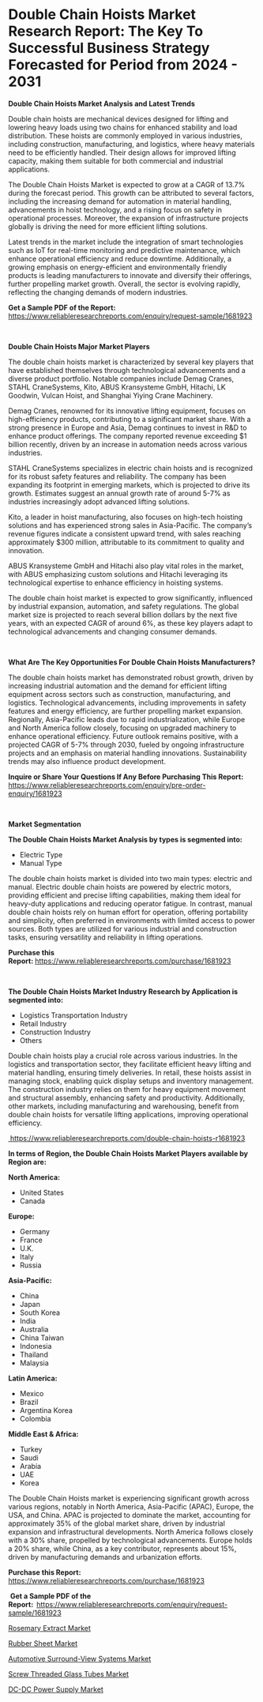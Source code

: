 <p><h1>Double Chain Hoists Market Research Report: The Key To Successful Business Strategy Forecasted for Period from 2024 - 2031</h1></p><p><strong>Double Chain Hoists Market Analysis and Latest Trends</strong></p>
<p><p>Double chain hoists are mechanical devices designed for lifting and lowering heavy loads using two chains for enhanced stability and load distribution. These hoists are commonly employed in various industries, including construction, manufacturing, and logistics, where heavy materials need to be efficiently handled. Their design allows for improved lifting capacity, making them suitable for both commercial and industrial applications.</p><p>The Double Chain Hoists Market is expected to grow at a CAGR of 13.7% during the forecast period. This growth can be attributed to several factors, including the increasing demand for automation in material handling, advancements in hoist technology, and a rising focus on safety in operational processes. Moreover, the expansion of infrastructure projects globally is driving the need for more efficient lifting solutions.</p><p>Latest trends in the market include the integration of smart technologies such as IoT for real-time monitoring and predictive maintenance, which enhance operational efficiency and reduce downtime. Additionally, a growing emphasis on energy-efficient and environmentally friendly products is leading manufacturers to innovate and diversify their offerings, further propelling market growth. Overall, the sector is evolving rapidly, reflecting the changing demands of modern industries.</p></p>
<p><strong>Get a Sample PDF of the Report:&nbsp;</strong> <a href="https://www.reliableresearchreports.com/enquiry/request-sample/1681923?utm_campaign=31&utm_medium=2&utm_source=Github&utm_content=ia&utm_term=11122024&utm_id=double-chain-hoists">https://www.reliableresearchreports.com/enquiry/request-sample/1681923</a></p>
<p>&nbsp;</p>
<p><strong>Double Chain Hoists Major Market Players</strong></p>
<p><p>The double chain hoists market is characterized by several key players that have established themselves through technological advancements and a diverse product portfolio. Notable companies include Demag Cranes, STAHL CraneSystems, Kito, ABUS Kransysteme GmbH, Hitachi, LK Goodwin, Vulcan Hoist, and Shanghai Yiying Crane Machinery.</p><p>Demag Cranes, renowned for its innovative lifting equipment, focuses on high-efficiency products, contributing to a significant market share. With a strong presence in Europe and Asia, Demag continues to invest in R&D to enhance product offerings. The company reported revenue exceeding $1 billion recently, driven by an increase in automation needs across various industries.</p><p>STAHL CraneSystems specializes in electric chain hoists and is recognized for its robust safety features and reliability. The company has been expanding its footprint in emerging markets, which is projected to drive its growth. Estimates suggest an annual growth rate of around 5-7% as industries increasingly adopt advanced lifting solutions.</p><p>Kito, a leader in hoist manufacturing, also focuses on high-tech hoisting solutions and has experienced strong sales in Asia-Pacific. The company’s revenue figures indicate a consistent upward trend, with sales reaching approximately $300 million, attributable to its commitment to quality and innovation.</p><p>ABUS Kransysteme GmbH and Hitachi also play vital roles in the market, with ABUS emphasizing custom solutions and Hitachi leveraging its technological expertise to enhance efficiency in hoisting systems.</p><p>The double chain hoist market is expected to grow significantly, influenced by industrial expansion, automation, and safety regulations. The global market size is projected to reach several billion dollars by the next five years, with an expected CAGR of around 6%, as these key players adapt to technological advancements and changing consumer demands.</p></p>
<p>&nbsp;</p>
<p><strong>What Are The Key Opportunities For Double Chain Hoists Manufacturers?</strong></p>
<p><p>The double chain hoists market has demonstrated robust growth, driven by increasing industrial automation and the demand for efficient lifting equipment across sectors such as construction, manufacturing, and logistics. Technological advancements, including improvements in safety features and energy efficiency, are further propelling market expansion. Regionally, Asia-Pacific leads due to rapid industrialization, while Europe and North America follow closely, focusing on upgraded machinery to enhance operational efficiency. Future outlook remains positive, with a projected CAGR of 5-7% through 2030, fueled by ongoing infrastructure projects and an emphasis on material handling innovations. Sustainability trends may also influence product development.</p></p>
<p><strong>Inquire or Share Your Questions If Any Before Purchasing This Report:</strong> <a href="https://www.reliableresearchreports.com/enquiry/pre-order-enquiry/1681923?utm_campaign=31&utm_medium=2&utm_source=Github&utm_content=ia&utm_term=11122024&utm_id=double-chain-hoists">https://www.reliableresearchreports.com/enquiry/pre-order-enquiry/1681923</a></p>
<p>&nbsp;</p>
<p><strong>Market Segmentation</strong></p>
<p><strong>The Double Chain Hoists Market Analysis by types is segmented into:</strong></p>
<p><ul><li>Electric Type</li><li>Manual Type</li></ul></p>
<p><p>The double chain hoists market is divided into two main types: electric and manual. Electric double chain hoists are powered by electric motors, providing efficient and precise lifting capabilities, making them ideal for heavy-duty applications and reducing operator fatigue. In contrast, manual double chain hoists rely on human effort for operation, offering portability and simplicity, often preferred in environments with limited access to power sources. Both types are utilized for various industrial and construction tasks, ensuring versatility and reliability in lifting operations.</p></p>
<p><strong>Purchase this Report:&nbsp;</strong><a href="https://www.reliableresearchreports.com/purchase/1681923?utm_campaign=31&utm_medium=2&utm_source=Github&utm_content=ia&utm_term=11122024&utm_id=double-chain-hoists">https://www.reliableresearchreports.com/purchase/1681923</a></p>
<p>&nbsp;</p>
<p><strong>The Double Chain Hoists Market Industry Research by Application is segmented into:</strong></p>
<p><ul><li>Logistics Transportation Industry</li><li>Retail Industry</li><li>Construction Industry</li><li>Others</li></ul></p>
<p><p>Double chain hoists play a crucial role across various industries. In the logistics and transportation sector, they facilitate efficient heavy lifting and material handling, ensuring timely deliveries. In retail, these hoists assist in managing stock, enabling quick display setups and inventory management. The construction industry relies on them for heavy equipment movement and structural assembly, enhancing safety and productivity. Additionally, other markets, including manufacturing and warehousing, benefit from double chain hoists for versatile lifting applications, improving operational efficiency.</p></p>
<p><a href="https://www.reliableresearchreports.com/double-chain-hoists-r1681923?utm_campaign=31&utm_medium=2&utm_source=Github&utm_content=ia&utm_term=11122024&utm_id=double-chain-hoists">&nbsp;https://www.reliableresearchreports.com/double-chain-hoists-r1681923</a></p>
<p><strong>In terms of Region, the Double Chain Hoists Market Players available by Region are:</strong></p>
<p>
    <p> <strong> North America: </strong>
        <ul>
            <li>United States</li>
            <li>Canada</li>
        </ul>
        </p> 
    <p> <strong> Europe: </strong>
        <ul>
            <li>Germany</li>
            <li>France</li>
            <li>U.K.</li>
            <li>Italy</li>
            <li>Russia</li>
        </ul>
        </p> 
    <p> <strong> Asia-Pacific: </strong>
        <ul>
            <li>China</li>
            <li>Japan</li>
            <li>South Korea</li>
            <li>India</li>
            <li>Australia</li>
            <li>China Taiwan</li>
            <li>Indonesia</li>
            <li>Thailand</li>
            <li>Malaysia</li>
        </ul>
        </p> 
    <p> <strong> Latin America: </strong>
        <ul>
            <li>Mexico</li>
            <li>Brazil</li>
            <li>Argentina Korea</li>
            <li>Colombia</li>
        </ul>
        </p> 
    <p> <strong> Middle East & Africa: </strong>
        <ul>
            <li>Turkey</li>
            <li>Saudi</li>
            <li>Arabia</li>
            <li>UAE</li>
            <li>Korea</li>
        </ul>
    </p>
    </p>
<p><p>The Double Chain Hoists market is experiencing significant growth across various regions, notably in North America, Asia-Pacific (APAC), Europe, the USA, and China. APAC is projected to dominate the market, accounting for approximately 35% of the global market share, driven by industrial expansion and infrastructural developments. North America follows closely with a 30% share, propelled by technological advancements. Europe holds a 20% share, while China, as a key contributor, represents about 15%, driven by manufacturing demands and urbanization efforts.</p></p>
<p><strong>Purchase this Report: </strong><a href="https://www.reliableresearchreports.com/purchase/1681923?utm_campaign=31&utm_medium=2&utm_source=Github&utm_content=ia&utm_term=11122024&utm_id=double-chain-hoists">https://www.reliableresearchreports.com/purchase/1681923</a></p>
<p>&nbsp;<strong>Get a Sample PDF of the Report:&nbsp;&nbsp;</strong><a href="https://www.reliableresearchreports.com/enquiry/request-sample/1681923?utm_campaign=31&utm_medium=2&utm_source=Github&utm_content=ia&utm_term=11122024&utm_id=double-chain-hoists">https://www.reliableresearchreports.com/enquiry/request-sample/1681923</a></p>
<p><strong></strong></p>
<p><p><a href="https://www.linkedin.com/pulse/c-hannibex-sqmmf?utm_campaign=31&utm_medium=2&utm_source=Github&utm_content=ia&utm_term=11122024&utm_id=double-chain-hoists">Rosemary Extract Market</a></p><p><a href="https://www.linkedin.com/pulse/c-hannibex-sqmmf?utm_campaign=31&utm_medium=2&utm_source=Github&utm_content=ia&utm_term=11122024&utm_id=double-chain-hoists">Rubber Sheet Market</a></p><p><a href="https://www.linkedin.com/pulse/automotive-surround-view-systems-market-study-forecasted-cagr-efgtc?utm_campaign=31&utm_medium=2&utm_source=Github&utm_content=ia&utm_term=11122024&utm_id=double-chain-hoists">Automotive Surround-View Systems Market</a></p><p><a href="https://github.com/SamiaChowdhury801/Market-Research-Report-List-1/blob/main/screw-threaded-glass-tubes-market.md?utm_campaign=31&utm_medium=2&utm_source=Github&utm_content=ia&utm_term=11122024&utm_id=double-chain-hoists">Screw Threaded Glass Tubes Market</a></p><p><a href="https://github.com/BellAuer/Market-Research-Report-List-1/blob/main/dc-dc-power-supply-market.md?utm_campaign=31&utm_medium=2&utm_source=Github&utm_content=ia&utm_term=11122024&utm_id=double-chain-hoists">DC-DC Power Supply Market</a></p></p>